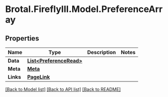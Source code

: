 # Brotal.FireflyIII.Model.PreferenceArray

## Properties

Name | Type | Description | Notes
------------ | ------------- | ------------- | -------------
**Data** | [**List&lt;PreferenceRead&gt;**](PreferenceRead.md) |  | 
**Meta** | [**Meta**](Meta.md) |  | 
**Links** | [**PageLink**](PageLink.md) |  | 

[[Back to Model list]](../../README.md#documentation-for-models) [[Back to API list]](../../README.md#documentation-for-api-endpoints) [[Back to README]](../../README.md)

